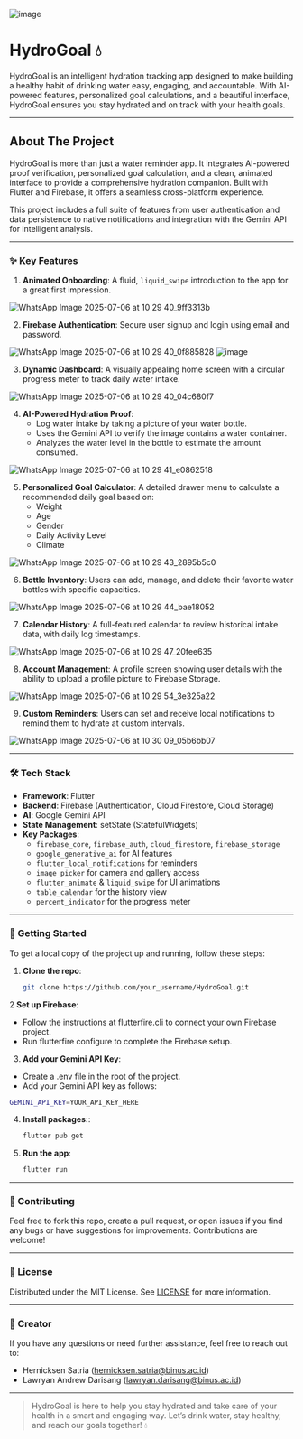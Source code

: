 ![image](https://github.com/user-attachments/assets/e3856de1-5b29-4f83-a945-d6ddf5514eec)
# HydroGoal 💧

HydroGoal is an intelligent hydration tracking app designed to make building a healthy habit of drinking water easy, engaging, and accountable. With AI-powered features, personalized goal calculations, and a beautiful interface, HydroGoal ensures you stay hydrated and on track with your health goals.

---

## About The Project

HydroGoal is more than just a water reminder app. It integrates AI-powered proof verification, personalized goal calculation, and a clean, animated interface to provide a comprehensive hydration companion. Built with Flutter and Firebase, it offers a seamless cross-platform experience.

This project includes a full suite of features from user authentication and data persistence to native notifications and integration with the Gemini API for intelligent analysis.

---

### ✨ Key Features

1. **Animated Onboarding**: A fluid, `liquid_swipe` introduction to the app for a great first impression.

![WhatsApp Image 2025-07-06 at 10 29 40_9ff3313b](https://github.com/user-attachments/assets/86e2461e-2fe9-48ad-a39c-d0eeaf418a36)



2. **Firebase Authentication**: Secure user signup and login using email and password.

![WhatsApp Image 2025-07-06 at 10 29 40_0f885828](https://github.com/user-attachments/assets/67a7c6ea-555b-475e-ba98-3fafd1f5d314) ![image](https://github.com/user-attachments/assets/eca0030f-7883-4951-a189-53f73f3a3cb2)




3.   **Dynamic Dashboard**: A visually appealing home screen with a circular progress meter to track daily water intake.

![WhatsApp Image 2025-07-06 at 10 29 40_04c680f7](https://github.com/user-attachments/assets/22f6fa8c-0e3d-4e83-b773-64da903d49fd)




4.  **AI-Powered Hydration Proof**:
    -   Log water intake by taking a picture of your water bottle.
    -   Uses the Gemini API to verify the image contains a water container.
    -   Analyzes the water level in the bottle to estimate the amount consumed.

![WhatsApp Image 2025-07-06 at 10 29 41_e0862518](https://github.com/user-attachments/assets/e3834206-1831-4a15-93f7-5095873dcb8a)


5.  **Personalized Goal Calculator**: A detailed drawer menu to calculate a recommended daily goal based on:
    -   Weight
    -   Age
    -   Gender
    -   Daily Activity Level
    -   Climate
    
![WhatsApp Image 2025-07-06 at 10 29 43_2895b5c0](https://github.com/user-attachments/assets/b8e0bbe9-e001-4d70-97a9-df1cc5fda626)


6. **Bottle Inventory**: Users can add, manage, and delete their favorite water bottles with specific capacities.

![WhatsApp Image 2025-07-06 at 10 29 44_bae18052](https://github.com/user-attachments/assets/f970a70e-f55f-4146-bf72-0c432166065e)


7.  **Calendar History**: A full-featured calendar to review historical intake data, with daily log timestamps.

![WhatsApp Image 2025-07-06 at 10 29 47_20fee635](https://github.com/user-attachments/assets/59c9a739-b98d-49f4-99f3-524065d8feaa)



8.  **Account Management**: A profile screen showing user details with the ability to upload a profile picture to Firebase Storage.

![WhatsApp Image 2025-07-06 at 10 29 54_3e325a22](https://github.com/user-attachments/assets/45f62232-ea0f-4758-a204-dd982737e3dc)



9.  **Custom Reminders**: Users can set and receive local notifications to remind them to hydrate at custom intervals.

![WhatsApp Image 2025-07-06 at 10 30 09_05b6bb07](https://github.com/user-attachments/assets/486c9e59-64e4-4d89-b856-4a9d117fd208)



  

---

### 🛠️ Tech Stack

- **Framework**: Flutter
- **Backend**: Firebase (Authentication, Cloud Firestore, Cloud Storage)
- **AI**: Google Gemini API
- **State Management**: setState (StatefulWidgets)
- **Key Packages**:
  - `firebase_core`, `firebase_auth`, `cloud_firestore`, `firebase_storage`
  - `google_generative_ai` for AI features
  - `flutter_local_notifications` for reminders
  - `image_picker` for camera and gallery access
  - `flutter_animate` & `liquid_swipe` for UI animations
  - `table_calendar` for the history view
  - `percent_indicator` for the progress meter

---

### 🚀 Getting Started

To get a local copy of the project up and running, follow these steps:

1. **Clone the repo**:

   ```bash
   git clone https://github.com/your_username/HydroGoal.git
   ```

2 **Set up Firebase**:
  - Follow the instructions at flutterfire.cli to connect your own Firebase project.
  - Run flutterfire configure to complete the Firebase setup.

3. **Add your Gemini API Key**:
  - Create a .env file in the root of the project.
  - Add your Gemini API key as follows:
    
   ```bash
   GEMINI_API_KEY=YOUR_API_KEY_HERE
   ```

4. **Install packages:**:

   ```bash
   flutter pub get
   ```

5. **Run the app**:

   ```bash
   flutter run
   ```

---

### 🤝 Contributing

Feel free to fork this repo, create a pull request, or open issues if you find any bugs or have suggestions for improvements. Contributions are welcome!

---

### 📄 License

Distributed under the MIT License. See [LICENSE](LICENSE) for more information.

---

### 👥 Creator

If you have any questions or need further assistance, feel free to reach out to:
- Hernicksen Satria (hernicksen.satria@binus.ac.id)
- Lawryan Andrew Darisang (lawryan.darisang@binus.ac.id)

---

> HydroGoal is here to help you stay hydrated and take care of your health in a smart and engaging way. Let’s drink water, stay healthy, and reach our goals together! 💧
